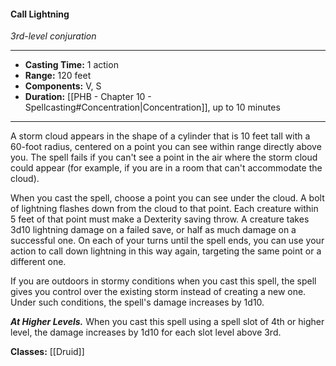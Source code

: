 #### Call Lightning
*3rd-level conjuration*
___
- **Casting Time:** 1 action
- **Range:** 120 feet
- **Components:** V, S
- **Duration:** [[PHB - Chapter 10 - Spellcasting#Concentration|Concentration]], up to 10 minutes
---
A storm cloud appears in the shape of a cylinder that is 10 feet tall with a 60-foot radius, centered on a point you can see within range directly above you. The spell fails if you can't see a point in the air where the storm cloud could appear (for example, if you are in a room that can't accommodate the cloud).

When you cast the spell, choose a point you can see under the cloud. A bolt of lightning flashes down from the cloud to that point. Each creature within 5 feet of that point must make a Dexterity saving throw. A creature takes 3d10 lightning damage on a failed save, or half as much damage on a successful one. On each of your turns until the spell ends, you can use your action to call down lightning in this way again, targeting the same point or a different one.

If you are outdoors in stormy conditions when you cast this spell, the spell gives you control over the existing storm instead of creating a new one. Under such conditions, the spell's damage increases by 1d10.

***At Higher Levels.*** When you cast this spell using a spell slot of 4th or higher level, the damage increases by 1d10 for each slot level above 3rd.

**Classes:** [[Druid]]